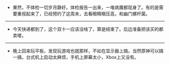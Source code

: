 - 果然，不体检一切岁月静好。体检报告一出来，一堆病魔都现身了。有的是需要重视起来了，已经预约了这周末，去看眼睛眼压高，和幽门螺杆菌。
- ---
- 今天快递都到了，这个双十一应该没啥了，算是结束了。后边准备把该买的都卖喽。
- ---
- 晚上回来玩平板，发现玩游戏也就那样，不如在显示器上搞，当然原神可以搞一搞，台式机上启动太麻烦，手机上屏幕太小，Xbox上又没有。